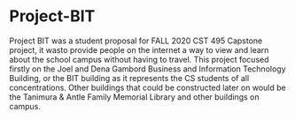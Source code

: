 # Project-BIT
Project BIT was a student proposal for FALL 2020 CST 495 Capstone project, it wasto provide people on the internet a way to view and learn about the school campus without having to travel. This project focused firstly on  the Joel and Dena Gambord Business and Information Technology Building, or the BIT building as it represents the CS students of all concentrations. Other buildings that could be constructed later on would be the Tanimura & Antle Family Memorial Library and other buildings on campus.
